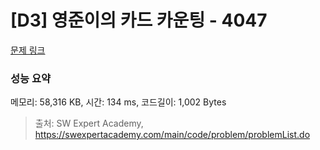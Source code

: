 # [D3] 영준이의 카드 카운팅 - 4047 

[문제 링크](https://swexpertacademy.com/main/code/problem/problemDetail.do?contestProbId=AWIsY84KEPMDFAWN) 

### 성능 요약

메모리: 58,316 KB, 시간: 134 ms, 코드길이: 1,002 Bytes



> 출처: SW Expert Academy, https://swexpertacademy.com/main/code/problem/problemList.do